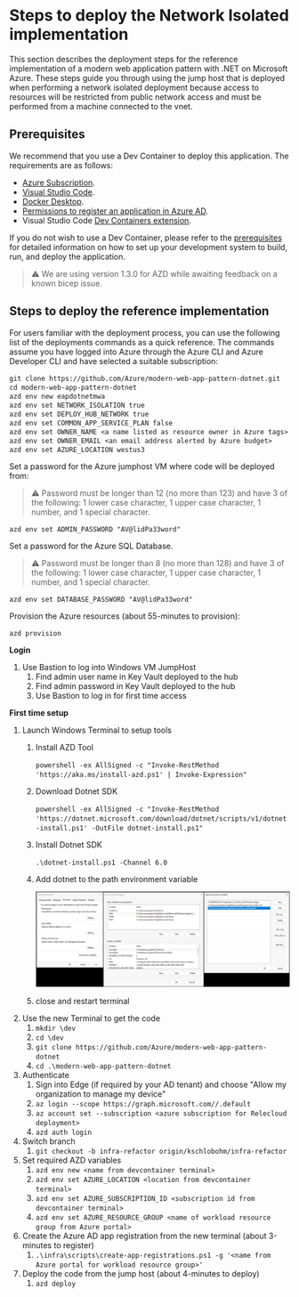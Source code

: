 # Steps to deploy the Network Isolated implementation
This section describes the deployment steps for the reference implementation of a modern web application pattern with .NET on Microsoft Azure. These steps guide you through using the jump host that is deployed when performing a network isolated deployment because access to resources will be restricted from public network access and must be performed from a machine connected to the vnet.

## Prerequisites

We recommend that you use a Dev Container to deploy this application.  The requirements are as follows:

- [Azure Subscription](https://azure.microsoft.com/pricing/member-offers/msdn-benefits-details/).
- [Visual Studio Code](https://code.visualstudio.com/).
- [Docker Desktop](https://www.docker.com/get-started/).
- [Permissions to register an application in Azure AD](https://learn.microsoft.com/azure/active-directory/develop/quickstart-register-app).
- Visual Studio Code [Dev Containers extension](https://marketplace.visualstudio.com/items?itemName=ms-vscode-remote.remote-containers).

If you do not wish to use a Dev Container, please refer to the [prerequisites](prerequisites.md) for detailed information on how to set up your development system to build, run, and deploy the application.

> ⚠️ We are using version 1.3.0 for AZD while awaiting feedback on a known bicep issue.

## Steps to deploy the reference implementation

For users familiar with the deployment process, you can use the following list of the deployments commands as a quick reference. The commands assume you have logged into Azure through the Azure CLI and Azure Developer CLI and have selected a suitable subscription:

```shell
git clone https://github.com/Azure/modern-web-app-pattern-dotnet.git
cd modern-web-app-pattern-dotnet
azd env new eapdotnetmwa
azd env set NETWORK_ISOLATION true
azd env set DEPLOY_HUB_NETWORK true
azd env set COMMON_APP_SERVICE_PLAN false
azd env set OWNER_NAME <a name listed as resource owner in Azure tags>
azd env set OWNER_EMAIL <an email address alerted by Azure budget>
azd env set AZURE_LOCATION westus3
```

Set a password for the Azure jumphost VM where code will be deployed from:
> ⚠️ Password must be longer than 12 (no more than 123) and have 3 of the following: 1 lower case character, 1 upper case character, 1 number, and 1 special character.
```
azd env set ADMIN_PASSWORD "AV@lidPa33word"
```

Set a password for the Azure SQL Database.
> ⚠️ Password must be longer than 8 (no more than 128) and have 3 of the following: 1 lower case character, 1 upper case character, 1 number, and 1 special character.
```
azd env set DATABASE_PASSWORD "AV@lidPa33word"
```

Provision the Azure resources (about 55-minutes to provision):
```
azd provision
```

**Login**
1. Use Bastion to log into Windows VM JumpHost
   1. Find admin user name in Key Vault deployed to the hub
   1. Find admin password in Key Vault deployed to the hub
   1. Use Bastion to log in for first time access

**First time setup**
1. Launch Windows Terminal to setup tools
    1. Install AZD Tool
        
        `powershell -ex AllSigned -c "Invoke-RestMethod 'https://aka.ms/install-azd.ps1' | Invoke-Expression"`

    1. Download Dotnet SDK
        
        `powershell -ex AllSigned -c "Invoke-RestMethod 'https://dotnet.microsoft.com/download/dotnet/scripts/v1/dotnet-install.ps1' -OutFile dotnet-install.ps1"`

    1. Install Dotnet SDK

        `.\dotnet-install.ps1 -Channel 6.0`

    1. Add dotnet to the path environment variable

        ![#Add dotnet to the path variable](./docs/images/jumphost-path-setup.png)

    1. close and restart terminal
1. Use the new Terminal to get the code
    1. `mkdir \dev`
    1. `cd \dev`
    1. `git clone https://github.com/Azure/modern-web-app-pattern-dotnet`
    1. `cd .\modern-web-app-pattern-dotnet`
1. Authenticate
    1. Sign into Edge (if required by your AD tenant) and choose "Allow my organization to manage my device"
    1. `az login --scope https://graph.microsoft.com//.default`
    1. `az account set --subscription <azure subscription for Relecloud deployment>`
    1. `azd auth login`
1. Switch branch <!-- todo remove this -->
    1. `git checkout -b infra-refactor origin/kschlobohm/infra-refactor`
1. Set required AZD variables
    1. `azd env new <name from devcontainer terminal>`
    1. `azd env set AZURE_LOCATION <location from devcontainer terminal>`
    1. `azd env set AZURE_SUBSCRIPTION_ID <subscription id from devcontainer terminal>`
    1. `azd env set AZURE_RESOURCE_GROUP <name of workload resource group from Azure portal>`
1. Create the Azure AD app registration from the new terminal (about 3-minutes to register)
    1. `.\infra\scripts\create-app-registrations.ps1 -g '<name from Azure portal for workload resource group>'`
1. Deploy the code from the jump host (about 4-minutes to deploy)
    1. `azd deploy`
